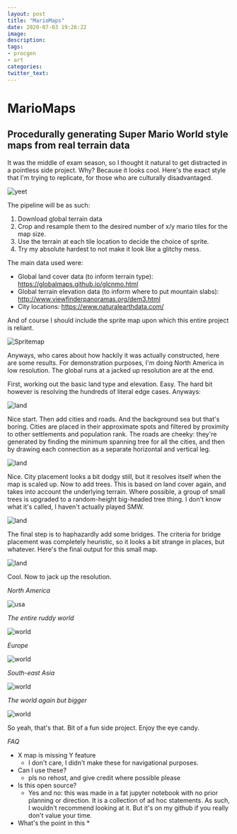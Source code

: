 ```yaml
---
layout: post
title: "MarioMaps"
date: 2020-07-03 19:26:22
image: 
description:
tags:
- procgen
- art
categories:
twitter_text:
---
```


# MarioMaps

## Procedurally generating Super Mario World style maps from real terrain data

It was the middle of exam season, so I thought it natural to get distracted in a pointless side project. Why? Because it looks cool. Here's the exact style that I'm trying to replicate, for those who are culturally disadvantaged.

![yeet](_posts/mariomaps/smw_overworld.png)

The pipeline will be as such:

1. Download global terrain data
2. Crop and resample them to the desired number of x/y mario tiles for the map size.
3. Use the terrain at each tile location to decide the choice of sprite.
4. Try my absolute hardest to not make it look like a glitchy mess.

The main data used were:

* Global land cover data (to inform terrain type): https://globalmaps.github.io/glcnmo.html
* Global terrain elevation data (to inform where to put mountain slabs): http://www.viewfinderpanoramas.org/dem3.html
* City locations: https://www.naturalearthdata.com/

And of course I should include the sprite map upon which this entire project is reliant.

![Spritemap](_posts/mariomaps/zanzio.png)

Anyways, who cares about how hackily it was actually constructed, here are some results. For demonstration purposes, I'm doing North America in low resolution. The global runs at a jacked up resolution are at the end.

First, working out the basic land type and elevation. Easy. The hard bit however is resolving the hundreds of literal edge cases. Anyways:

![land](_posts/mariomaps/land_cover.png)

Nice start. Then add cities and roads. And the background sea but that's boring. Cities are placed in their approximate spots and filtered by proximity to other settlements and population rank. The roads are cheeky: they're generated by finding the minimum spanning tree for all the cities, and then by drawing each connection as a separate horizontal and vertical leg.

![land](_posts/mariomaps/cities_roads.png)

Nice. City placement looks a bit dodgy still, but it resolves itself when the map is scaled up. Now to add trees. This is based on land cover again, and takes into account the underlying terrain. Where possible, a group of small trees is upgraded to a random-height big-headed tree thing. I don't know what it's called, I haven't actually played SMW.

![land](_posts/mariomaps/trees.png)

The final step is to haphazardly add some bridges. The criteria for bridge placement was completely heuristic, so it looks a bit strange in places, but whatever. Here's the final output for this small map.

![land](_posts/mariomaps/final.png)

Cool. Now to jack up the resolution.

_North America_

![usa](mariomap_images/usa.gif)

_The entire ruddy world_

![world](mariomap_images/world.gif)

 _Europe_

![world](mariomap_images/europe.gif)

_South-east Asia_

![world](mariomap_images/se_asia.gif)

_The world again but bigger_

![world](mariomap_images/mega_world.gif)

So yeah, that's that. Bit of a fun side project. Enjoy the eye candy.

*FAQ*

* X map is missing Y feature
  * I don't care, I didn't make these for navigational purposes.
* Can I use these?
  * pls no rehost, and give credit where possible please
* Is this open source?
  * Yes and no: this was made in a fat jupyter notebook with no prior planning or direction. It is a collection of ad hoc statements. As such, I wouldn't recommend looking at it. But it's on my github if you really don't value your time.
* What's the point in this
  *    


